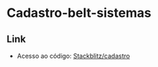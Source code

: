 # Cadastro-belt-sistemas

## Link
- Acesso ao código: [Stackblitz/cadastro](https://stackblitz.com/edit/angular-ivy-eagzfh)
